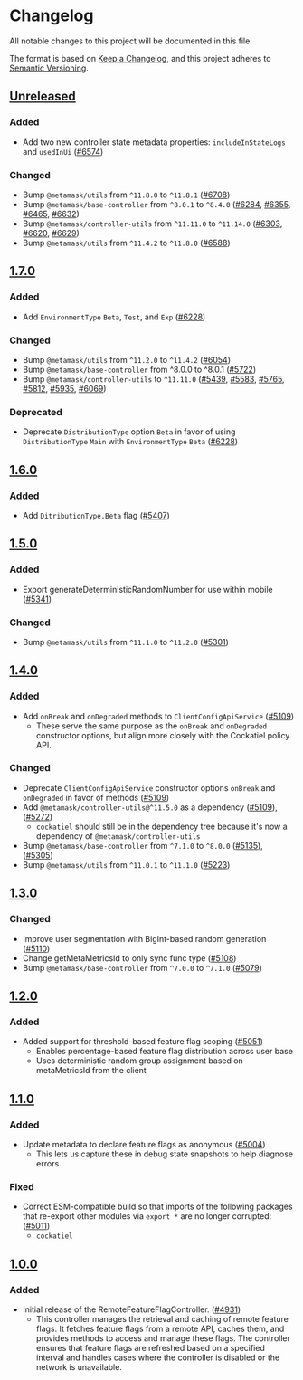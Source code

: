 # Changelog

All notable changes to this project will be documented in this file.

The format is based on [Keep a Changelog](https://keepachangelog.com/en/1.0.0/),
and this project adheres to [Semantic Versioning](https://semver.org/spec/v2.0.0.html).

## [Unreleased]

### Added

- Add two new controller state metadata properties: `includeInStateLogs` and `usedInUi` ([#6574](https://github.com/MetaMask/core/pull/6574))

### Changed

- Bump `@metamask/utils` from `^11.8.0` to `^11.8.1` ([#6708](https://github.com/MetaMask/core/pull/6708))
- Bump `@metamask/base-controller` from `^8.0.1` to `^8.4.0` ([#6284](https://github.com/MetaMask/core/pull/6284), [#6355](https://github.com/MetaMask/core/pull/6355), [#6465](https://github.com/MetaMask/core/pull/6465), [#6632](https://github.com/MetaMask/core/pull/6632))
- Bump `@metamask/controller-utils` from `^11.11.0` to `^11.14.0` ([#6303](https://github.com/MetaMask/core/pull/6303), [#6620](https://github.com/MetaMask/core/pull/6620), [#6629](https://github.com/MetaMask/core/pull/6629))
- Bump `@metamask/utils` from `^11.4.2` to `^11.8.0` ([#6588](https://github.com/MetaMask/core/pull/6588))

## [1.7.0]

### Added

- Add `EnvironmentType` `Beta`, `Test`, and `Exp` ([#6228](https://github.com/MetaMask/core/pull/6228))

### Changed

- Bump `@metamask/utils` from `^11.2.0` to `^11.4.2` ([#6054](https://github.com/MetaMask/core/pull/6054))
- Bump `@metamask/base-controller` from ^8.0.0 to ^8.0.1 ([#5722](https://github.com/MetaMask/core/pull/5722))
- Bump `@metamask/controller-utils` to `^11.11.0` ([#5439](https://github.com/MetaMask/core/pull/5439), [#5583](https://github.com/MetaMask/core/pull/5583), [#5765](https://github.com/MetaMask/core/pull/5765), [#5812](https://github.com/MetaMask/core/pull/5812), [#5935](https://github.com/MetaMask/core/pull/5935), [#6069](https://github.com/MetaMask/core/pull/6069))

### Deprecated

- Deprecate `DistributionType` option `Beta` in favor of using `DistributionType` `Main` with `EnvironmentType` `Beta` ([#6228](https://github.com/MetaMask/core/pull/6228))

## [1.6.0]

### Added

- Add `DitributionType.Beta` flag ([#5407](https://github.com/MetaMask/core/pull/5407))

## [1.5.0]

### Added

- Export generateDeterministicRandomNumber for use within mobile ([#5341](https://github.com/MetaMask/core/pull/5341))

### Changed

- Bump `@metamask/utils` from `^11.1.0` to `^11.2.0` ([#5301](https://github.com/MetaMask/core/pull/5301))

## [1.4.0]

### Added

- Add `onBreak` and `onDegraded` methods to `ClientConfigApiService` ([#5109](https://github.com/MetaMask/core/pull/5109))
  - These serve the same purpose as the `onBreak` and `onDegraded` constructor options, but align more closely with the Cockatiel policy API.

### Changed

- Deprecate `ClientConfigApiService` constructor options `onBreak` and `onDegraded` in favor of methods ([#5109](https://github.com/MetaMask/core/pull/5109))
- Add `@metamask/controller-utils@^11.5.0` as a dependency ([#5109](https://github.com/MetaMask/core/pull/5109)), ([#5272](https://github.com/MetaMask/core/pull/5272))
  - `cockatiel` should still be in the dependency tree because it's now a dependency of `@metamask/controller-utils`
- Bump `@metamask/base-controller` from `^7.1.0` to `^8.0.0` ([#5135](https://github.com/MetaMask/core/pull/5135)), ([#5305](https://github.com/MetaMask/core/pull/5305))
- Bump `@metamask/utils` from `^11.0.1` to `^11.1.0` ([#5223](https://github.com/MetaMask/core/pull/5223))

## [1.3.0]

### Changed

- Improve user segmentation with BigInt-based random generation ([#5110](https://github.com/MetaMask/core/pull/5110))
- Change getMetaMetricsId to only sync func type ([#5108](https://github.com/MetaMask/core/pull/5108))
- Bump `@metamask/base-controller` from `^7.0.0` to `^7.1.0` ([#5079](https://github.com/MetaMask/core/pull/5079))

## [1.2.0]

### Added

- Added support for threshold-based feature flag scoping ([#5051](https://github.com/MetaMask/core/pull/5051))
  - Enables percentage-based feature flag distribution across user base
  - Uses deterministic random group assignment based on metaMetricsId from the client

## [1.1.0]

### Added

- Update metadata to declare feature flags as anonymous ([#5004](https://github.com/MetaMask/core/pull/5004))
  - This lets us capture these in debug state snapshots to help diagnose errors

### Fixed

- Correct ESM-compatible build so that imports of the following packages that re-export other modules via `export *` are no longer corrupted: ([#5011](https://github.com/MetaMask/core/pull/5011))
  - `cockatiel`

## [1.0.0]

### Added

- Initial release of the RemoteFeatureFlagController. ([#4931](https://github.com/MetaMask/core/pull/4931))
  - This controller manages the retrieval and caching of remote feature flags. It fetches feature flags from a remote API, caches them, and provides methods to access and manage these flags. The controller ensures that feature flags are refreshed based on a specified interval and handles cases where the controller is disabled or the network is unavailable.

[Unreleased]: https://github.com/MetaMask/core/compare/@metamask/remote-feature-flag-controller@1.7.0...HEAD
[1.7.0]: https://github.com/MetaMask/core/compare/@metamask/remote-feature-flag-controller@1.6.0...@metamask/remote-feature-flag-controller@1.7.0
[1.6.0]: https://github.com/MetaMask/core/compare/@metamask/remote-feature-flag-controller@1.5.0...@metamask/remote-feature-flag-controller@1.6.0
[1.5.0]: https://github.com/MetaMask/core/compare/@metamask/remote-feature-flag-controller@1.4.0...@metamask/remote-feature-flag-controller@1.5.0
[1.4.0]: https://github.com/MetaMask/core/compare/@metamask/remote-feature-flag-controller@1.3.0...@metamask/remote-feature-flag-controller@1.4.0
[1.3.0]: https://github.com/MetaMask/core/compare/@metamask/remote-feature-flag-controller@1.2.0...@metamask/remote-feature-flag-controller@1.3.0
[1.2.0]: https://github.com/MetaMask/core/compare/@metamask/remote-feature-flag-controller@1.1.0...@metamask/remote-feature-flag-controller@1.2.0
[1.1.0]: https://github.com/MetaMask/core/compare/@metamask/remote-feature-flag-controller@1.0.0...@metamask/remote-feature-flag-controller@1.1.0
[1.0.0]: https://github.com/MetaMask/core/releases/tag/@metamask/remote-feature-flag-controller@1.0.0
